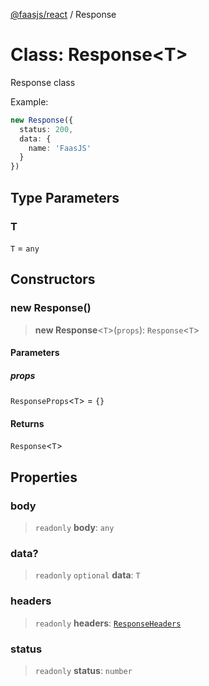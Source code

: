 [@faasjs/react](../README.md) / Response

# Class: Response\<T\>

Response class

Example:
```ts
new Response({
  status: 200,
  data: {
    name: 'FaasJS'
  }
})
```

## Type Parameters

### T

`T` = `any`

## Constructors

### new Response()

> **new Response**\<`T`\>(`props`): `Response`\<`T`\>

#### Parameters

##### props

`ResponseProps`\<`T`\> = `{}`

#### Returns

`Response`\<`T`\>

## Properties

### body

> `readonly` **body**: `any`

### data?

> `readonly` `optional` **data**: `T`

### headers

> `readonly` **headers**: [`ResponseHeaders`](../type-aliases/ResponseHeaders.md)

### status

> `readonly` **status**: `number`
